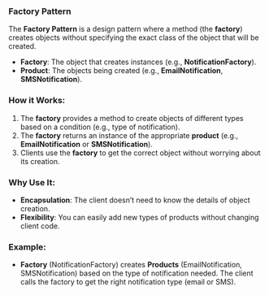 ### Factory Pattern 

The **Factory Pattern** is a design pattern where a method (the **factory**) creates objects without specifying the exact class of the object that will be created.

- **Factory**: The object that creates instances (e.g., **NotificationFactory**).
- **Product**: The objects being created (e.g., **EmailNotification**, **SMSNotification**).

### How it Works:
1. The **factory** provides a method to create objects of different types based on a condition (e.g., type of notification).
2. The **factory** returns an instance of the appropriate **product** (e.g., **EmailNotification** or **SMSNotification**).
3. Clients use the **factory** to get the correct object without worrying about its creation.

### Why Use It:
- **Encapsulation**: The client doesn’t need to know the details of object creation.
- **Flexibility**: You can easily add new types of products without changing client code.

### Example:
- **Factory** (NotificationFactory) creates **Products** (EmailNotification, SMSNotification) based on the type of notification needed. The client calls the factory to get the right notification type (email or SMS).